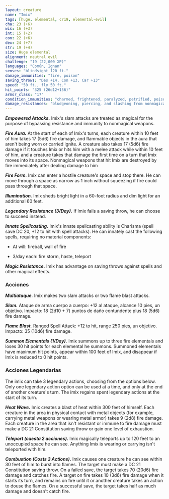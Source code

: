 ```yaml
---
layout: creature
name: "Imix"
tags: [huge, elemental, cr19, elemental-evil]
cha: 23 (+6)
wis: 16 (+3)
int: 15 (+2)
con: 22 (+6)
dex: 24 (+7)
str: 19 (+4)
size: Huge elemental
alignment: neutral evil
challenge: "19 (22,000 XP)"
languages: "Común, Ignan"
senses: "blindsight 120 ft."
damage_immunities: "fire, poison"
saving_throws: "Des +14, Con +13, Car +13"
speed: "50 ft., fly 50 ft."
hit_points: "325 (26d12+156)"
armor_class: "17"
condition_immunities: "charmed, frightened, paralyzed, petrified, poisoned, prone, restrained"
damage_resistances: "bludgeoning, piercing, and slashing from nonmagical weapons"
---
```


***Empowered Attacks.*** Imix's slam attacks are treated as magical for the purpose of bypassing resistance and immunity to nonmagical weapons.

***Fire Aura.*** At the start of each of Imix's turns, each creature within 10 feet of him takes 17 (5d6) fire damage, and flammable objects in the aura that aren't being worn or carried ignite. A creature also takes 17 (5d6) fire damage if it touches Imix or hits him with a melee attack while within 10 feet of him, and a creature takes that damage the first time on a turn that Imix moves into its space. Nonmagical weapons that hit Imix are destroyed by fire immediately after dealing damage to him

***Fire Form.*** Imix can enter a hostile creature's space and stop there. He can move through a space as narrow as 1 inch without squeezing if fire could pass through that space.

***Illumination.*** Imix sheds bright light in a 60-foot radius and dim light for an additional 60 feet.

***Legendary Resistance (3/Day).*** If Imix fails a saving throw, he can choose to succeed instead.

***Innate Spellcasting.*** Imix's innate spellcasting ability is Charisma (spell save DC 20, +12 to hit with spell attacks). He can innately cast the following spells, requiring no material components:

* At will: fireball, wall of fire

* 3/day each: fire storm, haste, teleport

***Magic Resistance.*** Imix has advantage on saving throws against spells and other magical effects.

### Acciones

***Multiataque.*** Imix makes two slam attacks or two flame blast attacks.

***Slam.*** Ataque de arma cuerpo a cuerpo: +12 al ataque, alcance 10 pies, un objetivo. Impacto: 18 (2d10 + 7) puntos de daño contundente plus 18 (5d6) fire damage.

***Flame Blast.*** Ranged Spell Attack: +12 to hit, range 250 pies, un objetivo. Impacto: 35 (10d6) fire damage.

***Summon Elementals (1/Day).*** Imix summons up to three fire elementals and loses 30 hit points for each elemental he summons. Summoned elementals have maximum hit points, appear within 100 feet of Imix, and disappear if Imix is reduced to 0 hit points.

### Acciones Legendarias

The imix can take 3 legendary actions, choosing from the options below. Only one legendary action option can be used at a time, and only at the end of another creature's turn. The imix regains spent legendary actions at the start of its turn.

***Heat Wave.*** Imix creates a blast of heat within 300 feet of himself. Each creature in the area in physical contact with metal objects (for example, carrying metal weapons or wearing metal armor) takes 9 (2d8) fire damage. Each creature in the area that isn't resistant or immune to fire damage must make a DC 21 Constitution saving throw or gain one level of exhaustion.

***Teleport (cuesta 2 acciones).*** Imix magically teleports up to 120 feet to an unoccupied space he can see. Anything Imix is wearing or carrying isn't teleported with him.

***Combustion (Costs 3 Actions).*** Imix causes one creature he can see within 30 feet of him to burst into flames. The target must make a DC 21 Constitution saving throw. On a failed save, the target takes 70 (20d6) fire damage and catches fire. A target on fire takes 10 (3d6) fire damage when it starts its turn, and remains on fire until it or another creature takes an action to douse the flames. On a successful save, the target takes half as much damage and doesn't catch fire.